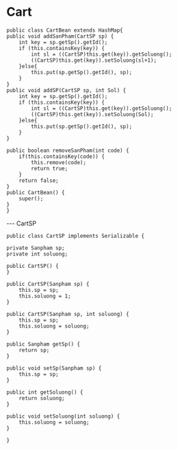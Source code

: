 # Cart

    public class CartBean extends HashMap{
    public void addSanPham(CartSP sp) {
        int key = sp.getSp().getId();
        if (this.containsKey(key)) {
            int sl = ((CartSP)this.get(key)).getSoluong();
            ((CartSP)this.get(key)).setSoluong(sl+1);
        }else{
            this.put(sp.getSp().getId(), sp);
        }
    }
    public void addSP(CartSP sp, int Sol) {
        int key = sp.getSp().getId();
        if (this.containsKey(key)) {
            int sl = ((CartSP)this.get(key)).getSoluong();
            ((CartSP)this.get(key)).setSoluong(Sol);
        }else{
            this.put(sp.getSp().getId(), sp);
        }
    }
    
    public boolean removeSanPham(int code) {
        if(this.containsKey(code)) {
            this.remove(code);
            return true;
        }
        return false;
    }
    public CartBean() {
        super();
    }
    }
    
 --- CartSP
    
    public class CartSP implements Serializable {

    private Sanpham sp;
    private int soluong;

    public CartSP() {
    }

    public CartSP(Sanpham sp) {
        this.sp = sp;
        this.soluong = 1;
    }

    public CartSP(Sanpham sp, int soluong) {
        this.sp = sp;
        this.soluong = soluong;
    }

    public Sanpham getSp() {
        return sp;
    }

    public void setSp(Sanpham sp) {
        this.sp = sp;
    }

    public int getSoluong() {
        return soluong;
    }

    public void setSoluong(int soluong) {
        this.soluong = soluong;
    }

    }
    
